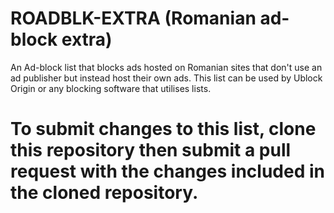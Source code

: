 # ROADBLK-EXTRA (Romanian ad-block extra)
An Ad-block list that blocks ads hosted on Romanian sites that don't use an ad publisher but instead host their own ads.
This list can be used by Ublock Origin or any blocking software that utilises lists.

# To submit changes to this list, clone this repository then submit a pull request with the changes included in the cloned repository.
